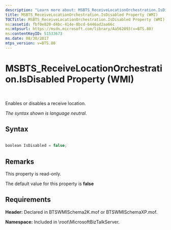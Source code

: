 ```yaml
---
description: "Learn more about: MSBTS_ReceiveLocationOrchestration.IsDisabled Property (WMI)"
title: MSBTS_ReceiveLocationOrchestration.IsDisabled Property (WMI)
TOCTitle: MSBTS_ReceiveLocationOrchestration.IsDisabled Property (WMI)
ms:assetid: fbf0e820-d4bc-414e-8bcd-6446ad2aa66c
ms:mtpsurl: https://msdn.microsoft.com/library/Aa562093(v=BTS.80)
ms:contentKeyID: 51533673
ms.date: 08/30/2017
mtps_version: v=BTS.80
---
```


# MSBTS\_ReceiveLocationOrchestration.IsDisabled Property (WMI)

 

Enables or disables a receive location.

*The syntax shown is language neutral.*

## Syntax

```C#
  
boolean IsDisabled = false;  
```

## Remarks

This property is read-only.

The default value for this property is **false**

## Requirements

**Header:** Declared in BTSWMISchema2K.mof or BTSWMISchemaXP.mof.

**Namespace:** Included in \\root\\MicrosoftBizTalkServer.

